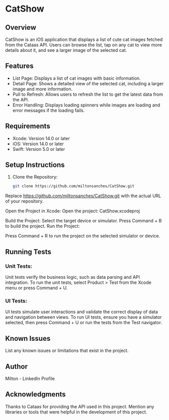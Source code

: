 # CatShow

## Overview

CatShow is an iOS application that displays a list of cute cat images fetched from the Cataas API. Users can browse the list, tap on any cat to view more details about it, and see a larger image of the selected cat.

## Features

- List Page: Displays a list of cat images with basic information.
- Detail Page: Shows a detailed view of the selected cat, including a larger image and more information.
- Pull to Refresh: Allows users to refresh the list to get the latest data from the API.
- Error Handling: Displays loading spinners while images are loading and error messages if the loading fails.

## Requirements

- Xcode: Version 14.0 or later
- iOS: Version 14.0 or later
- Swift: Version 5.0 or later

## Setup Instructions

1. Clone the Repository:
   ```bash
   git clone https://github.com/miltonsanches/CatShow.git
Replace https://github.com/miltonsanches/CatShow.git with the actual URL of your repository.

Open the Project in Xcode:
Open the project:
CatShow.xcodeproj

Build the Project:
Select the target device or simulator.
Press Command + B to build the project.
Run the Project:

Press Command + R to run the project on the selected simulator or device.

## Running Tests

### Unit Tests:
Unit tests verify the business logic, such as data parsing and API integration.
To run the unit tests, select Product > Test from the Xcode menu or press Command + U.

### UI Tests:
UI tests simulate user interactions and validate the correct display of data and navigation between views.
To run UI tests, ensure you have a simulator selected, then press Command + U or run the tests from the Test navigator.

## Known Issues
List any known issues or limitations that exist in the project.

## Author
Milton - LinkedIn Profile

## Acknowledgments
Thanks to Cataas for providing the API used in this project.
Mention any libraries or tools that were helpful in the development of this project.